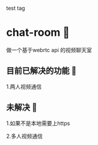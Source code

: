 test tag
# chat-room 🎉
做一个基于webrtc api 的视频聊天室

## 目前已解决的功能 :rocket:
1.两人视频通信

## 未解决 🚧
1.如果不是本地需要上https  

2.多人视频通信

